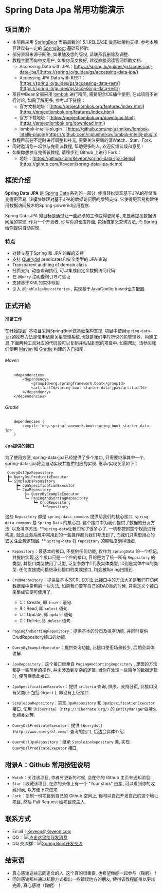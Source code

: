 # Spring Data Jpa 常用功能演示

## 项目简介

- 本项目采用 [SpringBoot](http://projects.spring.io/spring-boot/)
  当前最新的1.5.1.RELEASE 做基础架构支撑, 参考本项目建议有一定的
  [SpringBoot](http://projects.spring.io/spring-boot/) 基础及经验.
- 部分资料来源于网络, 如果触及您的版权, 请联系我删除及调整.
- 教程主要面向中文用户, 如果你英文良好, 建议直接阅读官网帮助文档.
  - Accessing Data with
    JPA：[https://spring.io/guides/gs/accessing-data-jpa/](https://spring.io/guides/gs/accessing-data-jpa/)
  - Accessing JPA Data with
    REST：[https://spring.io/guides/gs/accessing-data-rest/](https://spring.io/guides/gs/accessing-data-rest/)
- 项目中Bean全部采用 [lombok](https://projectlombok.org/) 进行精简,
  需要配合IDE插件使用, 在此项目不进行讨论, 如需了解更多, 参考以下链接：
  - 官方文档地址：[https://projectlombok.org/features/index.html](https://projectlombok.org/features/index.html)
  - 官方下载地址：[https://projectlombok.org/download.html](https://projectlombok.org/download.html)
  - lombok-intellij-plugin：[https://github.com/mplushnikov/lombok-intellij-plugin](https://github.com/mplushnikov/lombok-intellij-plugin)
- 教程目前在不定时进行调整和补充, 需要关注更新的请Watch、Star、Fork.
- 同时邀请您一起参与完善该教程, 帮助更多的人, 欢迎反馈错误和意见！
- 如果你想参与完善该教程, 请移步到 Github 上进行 Fork：
  - 地址：[https://github.com/Keveon/spring-data-jpa-demo](https://github.com/Keveon/spring-data-jpa-demo)

## 框架介绍

**Spring Data JPA** 是
[Spring Data](http://projects.spring.io/spring-data) 系列的一部分,
使得轻松实现基于JPA的存储库变得更容易.
该模块处理对基于JPA的数据访问层的增强支持.
它使得更容易构建使用数据访问技术的Spring-powered应用程序.

Spring Data JPA 的目标是通过让一些必须的工作变得更简单,
来显著提高数据访问层的实现. 作为一个开发者, 你写你的仓库界面,
包括自定义查询方法, 而 Spring 给你提供自动实现.

### 特点

- 对建立基于Spring 和 JPA 的库的支持
- 支持 [Querydsl](http://www.querydsl.com/) predicates和安全类型的 JPA
  查询
- Transparent auditing of domain class
- 分页支持, 动态查询执行, 可以集成自定义数据访问代码
- 在 `@Query` 注明查询引导时验证
- 支持基于XML的实体映射
- 引入 `@EnableJpaRepositories` , 实现基于JavaConfig based仓库配置.

## 正式开始

#### 准备工作

在开始提到, 本项目采用SpringBoot做基础架构支撑,
项目中使用`spring-data-jpa`的推荐方法是使用依赖关系管理系统,也就是我们平时所说的包管理器、构建工具.下面两种工具对应的代码段可以复制并粘贴到您的项目中.
如需帮助, 请参阅我们使用 [Maven](https://spring.io/guides/gs/maven/) 和
[Gradle](https://spring.io/guides/gs/gradle/) 构建的入门指南.

###### Maven

        <dependencies>
            <dependency>
                <groupId>org.springframework.boot</groupId>
                <artifactId>spring-boot-starter-data-jpa</artifactId>
            </dependency>
        </dependencies>

###### Gradle

        dependencies {
            compile 'org.springframework.boot:spring-boot-starter-data-jpa'
        }

#### Jpa提供的接口

为了使用方便, spring-data-jpa已经提供了多个接口, 只需要继承其中一个,
spring-data-jpa将会自动实现并提供相应的实现. 继承/实现关系如下：

     QueryDslJpaRepository
     ┣━ QueryDslPredicateExecutor
     ┗━ SimpleJpaRepository
         ┣━ JpaSpecificationExecutor
         ┗━ JpaRepository
             ┣━ QueryByExampleExecutor
             ┗━ PagingAndSortingRepository
                 ┗━ CrudRepository
                     ┗━Repository

这些 `Repository` 都是 `spring-data-commons`
提供给我们的核心接口, `spring-data-commons` 是 `Spring Data`
的核心包. 这个接口中为我们提供了数据的分页方法, 以及排序方法. 
**`spring-data`让我们省了很多心了, 一切都按照这个规范进行构造, 就连业务系统中常用到的一些操作都为我们考虑到了, 而我们只需更用心的去关注业务逻辑层. **
`spring-data` 将 `repository` 的颗粒度划得很细. 

- `Repository`：最基本的接口, 不提供任何功能, 仅作为 `SpringData`
  的一个标记, 并提供实现.这个接口只是一个空的接口, 目的是为了统一所有
  `Repository` 的类型, 其接口类型使用了泛型, 泛型参数中T代表实体类型,
  ID则是实体中id的类型. 任何直接或间接继承此接口的类或接口,
  均会被Spring扫描到.

- `CrudRepository`：提供最基本的CRUD方法.此接口中的方法大多是我们在访问数据库中常用的一些方法,
  如果我们要写自己的DAO类的时候, 只需定义个接口来集成它便可使用了.
  - C：Create, 即 `insert` 语句.
  - R：Read, 即 `select` 语句.
  - U：Update, 即 `update` 语句.
  - D：Delete, 即 `delete` 语句.

- `PagingAndSortingRepository`：提供基本的分页及排序功能,
  并同时提供CrudRepository接口的功能.

- `QueryByExampleExecutor`：提供查询功能, 此接口使用场景较少,
  后期会具体讲解.

- `JpaRepository`：这个接口继承自 `PagingAndSortingRepository`
  , 里面的方法都是一些简单的操作, 并未涉及到复杂的逻辑. 当你在处理一些简单的数据逻辑时, 便可继承此接口. 

- `JpaSpecificationExecutor`：提供 `criteria` 查询, 排序、支持分页,
  此接口没有父类(不包括 `Object` ), 即没有上级接口. 

- `SimpleJpaRepository`：实现 `JpaRepository` 和
  `JpaSpecificationExecutor`接口, 使用 `[hibernate]
  (http://hibernate.org/)` 的 `EntityManager`做持久化相关处理.

- `QueryDslPredicateExecutor`：提供
  `[Querydsl](http://www.querydsl.com/)` 查询的接口, 后边会具体介绍.

- `QueryDslJpaRepository`：继承 `SimpleJpaRepository` 类, 实现
  `QueryDslPredicateExecutor` 接口.

## 附录A：Github 常用按钮说明

- `Watch`：关注该项目, 作者有更新的时候, 会在你的 Github 主页有通知消息.
- `Star`：收藏该项目, 在你的头像上有一个 "Your stars" 链接,
  可以看到你的收藏列表, 以方便下次进来.
- `Fork`：复制一份项目到自己的 Github 空间上,
  你可以自己开发自己的这个地址项目, 然后 Pull Request 给项目原主人.

## 联系方式

- Email：<Keveon@Keveon.com>
- QQ： <a target="_blank"
  href="http://sighttp.qq.com/authd?IDKEY=545fca7ee732f622e810ce019d5a38bf6454649d43075ddf"><img
  border="0"
  src="http://wpa.qq.com/imgd?IDKEY=545fca7ee732f622e810ce019d5a38bf6454649d43075ddf&pic=51"
  alt="点击这里给我发消息" title="点击这里给我发消息"/></a>
- QQ 交流群：<a target="_blank"
  href="//shang.qq.com/wpa/qunwpa?idkey=3620c19a7d18b0955b1a626bed819b58a7300631ff1115aceca75840d58263f7"><img
  border="0" src="//pub.idqqimg.com/wpa/images/group.png" alt="Spring
  Boot开发交流" title="Spring Boot开发交流"></a>

## 结束语

- 真心感谢这些志同道合的人, 这个真的很重要, 也希望你能一起参与（鞠躬）！
- 同时感谢那些通过私聊方式指出一些错误地方的朋友,
  使得该教程能得以更加完善, 真心感谢（鞠躬）！
